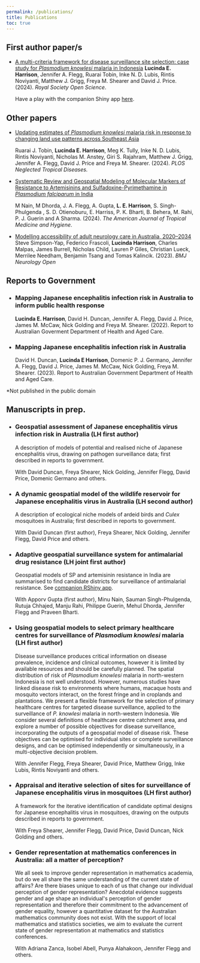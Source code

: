 ```yaml
---
permalink: /publications/
title: Publications
toc: true
---
```


## First author paper/s
      
- <a href="https://doi.org/10.1098/rsos.230641">A multi-criteria framework for disease surveillance site selection: case study for *Plasmodium knowlesi* malaria in Indonesia</a> 
  **Lucinda E. Harrison**, Jennifer A. Flegg, Ruarai Tobin, Inke N. D. Lubis, Rintis Noviyanti, Matthew J. Grigg, Freya M. Shearer and David J. Price. (2024). *Royal Society Open Science*.
        
  Have a play with the companion Shiny app <a href="http://lucyharrison.shinyapps.io/pk_multicrit_shiny/">here</a>.
      
## Other papers

- <a href="https://doi.org/10.1371/journal.pntd.0011570">Updating 
estimates of *Plasmodium knowlesi* malaria risk in 
response to changing land use patterns across Southeast Asia</a> 

  Ruarai J. Tobin, **Lucinda E. Harrison**, Meg K. Tully, Inke N. D. Lubis, Rintis Noviyanti, Nicholas M. Anstey, Giri S. Rajahram, Matthew J. Grigg, Jennifer A. Flegg, David J. Price and Freya M. Shearer. (2024). *PLOS Neglected Tropical Diseases.*
          
- <a href="https://doi.org/10.4269/ajtmh.23-0631">Systematic Review 
and Geospatial Modeling of Molecular Markers of Resistance to Artemisinins 
and Sulfadoxine-Pyrimethamine in *Plasmodium falciparum* in India</a>

  M Nain, M Dhorda, J. A. Flegg, A. Gupta, **L. E. Harrison**, S. Singh-Phulgenda , S. D. Otienoburu, E. Harriss, P. K. Bharti, B. Behera, M. Rahi, P. J. Guerin and A Sharma. (2024). *The American Journal of Tropical Medicine and Hygiene*.
        
- <a href="https://doi.org/10.1136%2Fbmjno-2023-000407">Modelling 
accessibility of adult neurology care in Australia, 2020–2034</a>
  Steve Simpson-Yap, Federico Frascoli, **Lucinda Harrison**, Charles Malpas, James Burrell, Nicholas Child, Lauren P Giles, Christian Lueck, Merrilee Needham, Benjamin Tsang and Tomas Kalincik. (2023). *BMJ Neurology Open*
      
## Reports to Government

<ul>
  <li><h3>Mapping Japanese encephalitis infection risk in Australia to 
  inform public health response</h3>
  <p><b>Lucinda E. Harrison</b>, David H. Duncan, Jennifer A. Flegg, David J. Price, 
  James M. McCaw, Nick Golding and Freya M. Shearer. (2022). Report to Australian 
  Goverment Department of Health and Aged Care.</p></li>
  
  <li><h3>Mapping Japanese encephalitis infection risk in Australia</h3>
  <p>David H. Duncan, <b>Lucinda E Harrison</b>, Domenic P. J. Germano, Jennifer
  A. Flegg, David J. Price, James M. McCaw, Nick Golding, Freya M. Shearer. (2023).
  Report to Australian Government Department of Health and Aged Care.</p></li>
</ul>

&ast;Not published in the public domain
      
## Manuscripts in prep.

<ul>
  <li><h3>Geospatial assessment of Japanese encephalitis virus infection risk in Australia (LH first author)</h3>
  <p>A description of models of potential and realised niche of Japanese encephalitis virus, 
  drawing on pathogen surveillance data; first described in 
  reports to government.</p>
  
  <p>With David Duncan, Freya Shearer, Nick Golding, Jennifer Flegg, 
  David Price, Domenic Germano and others.</p></li>
  
  <li><h3>A dynamic geospatial model of the wildlife reservoir for Japanese encephalitis virus in Australia (LH second author)</h3>
  <p>A description of ecological niche models of ardeid birds and <i>Culex</i> mosquitoes in Australia;
  first described in reports to government.</p>
  
  <p> With David Duncan (first author), Freya Shearer, 
  Nick Golding, Jennifer Flegg, David Price and others.</p></li>
  
  <li><h3>Adaptive geospatial surveillance system for antimalarial drug resistance (LH joint first author)</h3>
  <p>Geospatial models of SP and artemisinin resistance in India are summarised to find candidate districts
  for surveillance of antimalarial resistance. See <a href=https://lucyharrison.shinyapps.io/pf_drug_resistance_shiny/>companion RShiny app</a>.</p>
  
  <p>With Apporv Gupta (first author), Minu Nain, Sauman Singh-Phulgenda, Rutuja Chhajed, Manju Rahi, 
  Philippe Guerin, Mehul Dhorda, Jennifer Flegg and Praveen Bharti.</p></li>
  
  <li><h3>Using geospatial models to select primary healthcare centres for surveillance of 
  <i>Plasmodium knowlesi</i> malaria (LH first author)</h3>
  <p>Disease surveillance produces critical information on disease prevalence, 
  incidence and clinical outcomes, however it is limited by available resources 
  and should be carefully planned. The spatial distribution of risk of <i>Plasmodium knowlesi</i> malaria 
  in north-western Indonesia is not well understood. However, numerous studies have linked 
  disease risk to environments where humans, macaque hosts and mosquito vectors interact, 
  on the forest fringe and in croplands and plantations. We present a flexible framework 
  for the selection of primary healthcare centres for targeted disease surveillance, 
  applied to the surveillance of <i>P. knowlesi</i> malaria in north-western Indonesia. 
  We consider several definitions of healthcare centre catchment area, and explore a 
  number of possible objectives for disease surveillance, incorporating the outputs of a 
  geospatial model of disease risk. These objectives can be optimised for individual 
  sites or complete surveillance designs, and can be optimised independently or 
  simultaneously, in a multi-objective decision problem.</p>
  
  <p>With Jennifer Flegg, Freya Shearer, David Price, Matthew Grigg, Inke Lubis, 
  Rintis Noviyanti and others.</p></li>
  
  <li><h3>Appraisal and iterative selection of sites for surveillance of Japanese 
  encephalitis virus in mosquitoes (LH first author)</h3>
  <p>A framework for the iterative identification of candidate optimal designs for 
  Japanese encephalitis virus in mosquitoes, drawing on the outputs described in 
  reports to government.</p>
  
  <p>With Freya Shearer, Jennifer Flegg, David Price, David Duncan, 
  Nick Golding and others.</p></li>
  
  <li><h3>Gender representation at mathematics conferences in Australia: all a 
  matter of perception?</h3>
  
  <p>We all seek to improve gender representation in mathematics academia, 
  but do we all share the same understanding of the current state of affairs? 
  Are there biases unique to each of us that change our individual perception 
  of gender representation? Anecdotal evidence suggests gender and age shape an
  individual's perception of gender representation and therefore their commitment 
  to the advancement of gender equality, however a quantitative dataset for the 
  Australian mathematics community does not exist. With the support of local 
  mathematics and statistics societies, we aim to evaluate the current state of 
  gender representation at mathematics and statistics conferences.</p>
  
  <p>With Adriana Zanca,
  Isobel Abell, Punya Alahakoon, Jennifer Flegg and others.</p>
  
  
</ul>

